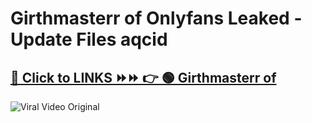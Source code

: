 
 # Girthmasterr of Onlyfans Leaked - Update Files aqcid

## <h2><a href="https://clipsfans.com/Girthmasterr_of&ref=git">🔗 Click to LINKS ⏩⏩ 👉 🟢 Girthmasterr of </a></h2>

<a href="https://clipsfans.com/Girthmasterr_of&ref=git" rel="nofollow" data-target="animated-image.originalLink"><img src="https://i.ibb.co.com/xMMVF88/686577567.gif" alt="Viral Video Original" style="max-width: 100%; display: inline-block;" data-target="animated-image.originalImage"></a>

